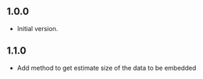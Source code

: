 ## 1.0.0

- Initial version.

## 1.1.0

- Add method to get estimate size of the data to be embedded